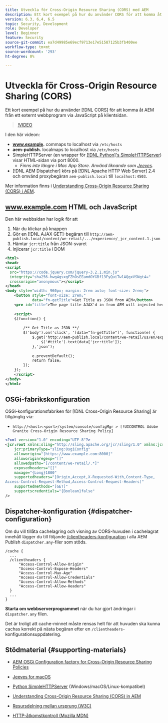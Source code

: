 ```yaml
---
title: Utveckla för Cross-Origin Resource Sharing (CORS) med AEM
description: Ett kort exempel på hur du använder CORS för att komma åt AEM från ett externt webbprogram via JavaScript på klientsidan.
version: 6.3, 6,4, 6.5
topic: Security, Development
role: Developer
level: Beginner
feature: Security
source-git-commit: ea7d49985e69ecf9713e17e51587125b3fb400ee
workflow-type: tm+mt
source-wordcount: '293'
ht-degree: 0%

---
```



# Utveckla för Cross-Origin Resource Sharing (CORS)

Ett kort exempel på hur du använder [!DNL CORS] för att komma åt AEM från ett externt webbprogram via JavaScript på klientsidan.

>[!VIDEO](https://video.tv.adobe.com/v/18837/?quality=12&learn=on)

I den här videon:

* **www.example.** commaps to localhost via  `/etc/hosts`
* **aem-publish.** localmaps to localhost via  `/etc/hosts`
* SimpleHTTPServer (en wrapper för [[!DNL Python]&#39;s SimpleHTTPServer](https://docs.python.org/2/library/simplehttpserver.html)) visar HTML-sidan via port 8000.
   * _Finns inte längre i Mac App Store. Använd liknande som [Jeeves](https://apps.apple.com/us/app/jeeves-local-http-server/id980824182?mt=12)._
* [!DNL AEM Dispatcher] körs på  [!DNL Apache HTTP Web Server] 2.4 och omvänd proxybegäran  `aem-publish.local` till  `localhost:4503`.

Mer information finns i [Understanding Cross-Origin Resource Sharing (CORS) i AEM](./understand-cross-origin-resource-sharing.md).

## www.example.com HTML och JavaScript

Den här webbsidan har logik för att

1. När du klickar på knappen
1. Gör en [!DNL AJAX GET]-begäran till `http://aem-publish.local/content/we-retail/.../experience/_jcr_content.1.json`
1. Hämtar `jcr:title` från JSON-svaret
1. Injicerar `jcr:title` i DOM

```xml
<html>
<head>
<script
  src="https://code.jquery.com/jquery-3.2.1.min.js"
  integrity="sha256-hwg4gsxgFZhOsEEamdOYGBf13FyQuiTwlAQgxVSNgt4="
  crossorigin="anonymous"></script>   
</head>
<body style="width: 960px; margin: 2rem auto; font-size: 2rem;">
    <button style="font-size: 2rem;"
            data="fn-getTitle">Get Title as JSON from AEM</button>
    <pre id="title">The page title AJAX'd in from AEM will injected here</pre>
    
    <script>
    $(function() { 
        
        /** Get Title as JSON **/
        $('body').on('click', '[data="fn-getTitle"]', function(e) { 
            $.get('http://aem-publish.local/content/we-retail/us/en/experience/_jcr_content.1.json', function(data) {
                $('#title').text(data['jcr:title']);
            },'json');
            
            e.preventDefault();
            return false;
        });
    });
    </script>
</body>
</html>
```

## OSGi-fabrikskonfiguration

OSGi-konfigurationsfabriken för [!DNL Cross-Origin Resource Sharing] är tillgänglig via:

* `http://<host>:<port>/system/console/configMgr > [!UICONTROL Adobe Granite Cross-Origin Resource Sharing Policy]`

```xml
<?xml version="1.0" encoding="UTF-8"?>
<jcr:root xmlns:sling="http://sling.apache.org/jcr/sling/1.0" xmlns:jcr="http://www.jcp.org/jcr/1.0"
    jcr:primaryType="sling:OsgiConfig"
    alloworigin="[https://www.example.com:8000]"
    alloworiginregexp="[]"
    allowedpaths="[/content/we-retail/.*]"
    exposedheaders="[]"
    maxage="{Long}1800"
    supportedheaders="[Origin,Accept,X-Requested-With,Content-Type,
Access-Control-Request-Method,Access-Control-Request-Headers]"
    supportedmethods="[GET]"
    supportscredentials="{Boolean}false"
/>
```

## Dispatcher-konfiguration {#dispatcher-configuration}

Om du vill tillåta cachelagring och visning av CORS-huvuden i cachelagrat innehåll lägger du till följande [/clientheaders-konfiguration](https://experienceleague.adobe.com/docs/experience-manager-dispatcher/using/configuring/dispatcher-configuration.html?lang=en#specifying-the-http-headers-to-pass-through-clientheaders) i alla AEM Publish `dispatcher.any`-filer som stöds.

```
/cache { 
  ...
  /clientheaders {
      "Access-Control-Allow-Origin"
      "Access-Control-Expose-Headers"
      "Access-Control-Max-Age"
      "Access-Control-Allow-Credentials"
      "Access-Control-Allow-Methods"
      "Access-Control-Allow-Headers"
  }
  ...
}
```

**Starta om webbserverprogrammet** när du har gjort ändringar i  `dispatcher.any` filen.

Det är troligt att cache-minnet måste rensas helt för att huvuden ska kunna cachas korrekt på nästa begäran efter en `/clientheaders`-konfigurationsuppdatering.

## Stödmaterial {#supporting-materials}

* [AEM OSGi Configuration factory for Cross-Origin Resource Sharing Policies](http://localhost:4502/system/console/configMgr/com.adobe.granite.cors.impl.CORSPolicyImpl)
* [Jeeves for macOS](https://apps.apple.com/us/app/jeeves-local-http-server/id980824182?mt=12)
* [Python SimpleHTTPServer](https://docs.python.org/2/library/simplehttpserver.html)  (Windows/macOS/Linux-kompatibel)

* [Understanding Cross-Origin Resource Sharing (CORS) in AEM](./understand-cross-origin-resource-sharing.md)
* [Resursdelning mellan ursprung (W3C)](https://www.w3.org/TR/cors/)
* [HTTP-åtkomstkontroll (Mozilla MDN)](https://developer.mozilla.org/en-US/docs/Web/HTTP/Access_control_CORS)

